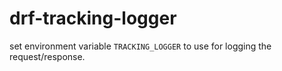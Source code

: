 # drf-tracking-logger

set environment variable `TRACKING_LOGGER` to use for logging the request/response.
 